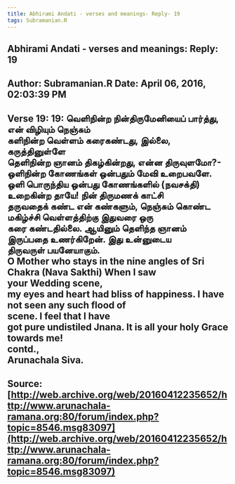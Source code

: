 ```yaml
--- 
title: Abhirami Andati - verses and meanings- Reply- 19   
tags: Subramanian.R  
---  
```

##  Abhirami Andati - verses and meanings: Reply: 19  
Author: Subramanian.R       Date: April 06, 2016, 02:03:39 PM  
---  
Verse 19: 19: வெளிநின்ற நின்திருமேனியைப் பார்த்து, என் விழியும் நெஞ்சும்   
களிநின்ற வெள்ளம் கரைகண்டது, இல்லை, கருத்தினுள்ளே   
தெளிநின்ற ஞானம் திகழ்கின்றது, என்ன திருவுளமோ?-   
ஒளிநின்ற கோணங்கள் ஒன்பதும் மேவி உறைபவளே.   
ஒளி பொருந்திய ஒன்பது கோணங்களில் (நவசக்தி) உறைகின்ற தாயே! நின் திருமணக் காட்சி  
தருவதைக் கண்ட என் கண்களும், நெஞ்சும் கொண்ட மகிழ்ச்சி வெள்ளத்திற்கு இதுவரை ஒரு  
கரை கண்டதில்லை. ஆயினும் தெளிந்த ஞானம் இருப்பதை உணர்கிறேன். இது உன்னுடைய  
திருவருள் பயனேயாகும்.   
O Mother who stays in the nine angles of Sri Chakra (Nava Sakthi) When I saw  
your Wedding scene,   
my eyes and heart had bliss of happiness. I have not seen any such flood of  
scene. I feel that I have   
got pure undistiled Jnana. It is all your holy Grace towards me!   
contd.,   
Arunachala Siva.
 ---  
Source:[http://web.archive.org/web/20160412235652/http://www.arunachala-ramana.org:80/forum/index.php?topic=8546.msg83097](http://web.archive.org/web/20160412235652/http://www.arunachala-ramana.org:80/forum/index.php?topic=8546.msg83097)   
---  

